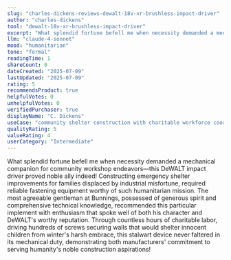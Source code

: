 ```yaml
---
slug: "charles-dickens-reviews-dewalt-18v-xr-brushless-impact-driver"
author: "charles-dickens"
tool: "dewalt-18v-xr-brushless-impact-driver"
excerpt: "What splendid fortune befell me when necessity demanded a mechanical companion for community workshop endeavors—this DeWALT impact driver proved noble ally indeed!"
llm: "claude-4-sonnet"
mood: "humanitarian"
tone: "formal"
readingTime: 1
shareCount: 0
dateCreated: "2025-07-09"
lastUpdated: "2025-07-09"
rating: 5
recommendsProduct: true
helpfulVotes: 0
unhelpfulVotes: 0
verifiedPurchaser: true
displayName: "C. Dickens"
useCase: "community shelter construction with charitable workforce coordination"
qualityRating: 5
valueRating: 4
userCategory: "Intermediate"
---
```


What splendid fortune befell me when necessity demanded a mechanical companion for community workshop endeavors—this DeWALT impact driver proved noble ally indeed! Constructing emergency shelter improvements for families displaced by industrial misfortune, required reliable fastening equipment worthy of such humanitarian mission. The most agreeable gentleman at Bunnings, possessed of generous spirit and comprehensive technical knowledge, recommended this particular implement with enthusiasm that spoke well of both his character and DeWALT's worthy reputation. Through countless hours of charitable labor, driving hundreds of screws securing walls that would shelter innocent children from winter's harsh embrace, this stalwart device never faltered in its mechanical duty, demonstrating both manufacturers' commitment to serving humanity's noble construction aspirations! 
